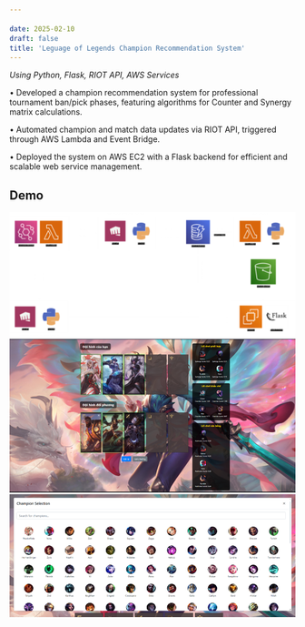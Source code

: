 ```yaml
---

date: 2025-02-10
draft: false
title: 'Leguage of Legends Champion Recommendation System'
---
```

*Using Python, Flask, RIOT API, AWS Services*

• Developed a champion recommendation system for professional tournament ban/pick phases, featuring algorithms for Counter and Synergy matrix calculations.

• Automated champion and match data updates via RIOT API, triggered through AWS Lambda and Event Bridge.

• Deployed the system on AWS EC2 with a Flask backend for efficient and scalable web service management.

## Demo

![alt text](/images/lol-recommendation/1.png)
![alt text](/images/lol-recommendation/2.png)
![alt text](/images/lol-recommendation/3.png)

